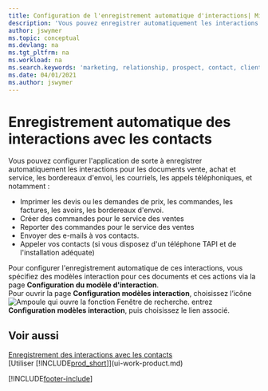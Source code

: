 ```yaml
---
title: Configuration de l'enregistrement automatique d'interactions| Microsoft Docs
description: 'Vous pouvez enregistrer automatiquement les interactions client, par exemple, pour les documents ventes, achat et service ou les appels téléphoniques.'
author: jswymer
ms.topic: conceptual
ms.devlang: na
ms.tgt_pltfrm: na
ms.workload: na
ms.search.keywords: 'marketing, relationship, prospect, contact, client, customer'
ms.date: 04/01/2021
ms.author: jswymer
---
```

# <a name="recording-interactions-with-contacts-automatically"></a><a name="recording-interactions-with-contacts-automatically"></a>Enregistrement automatique des interactions avec les contacts
Vous pouvez configurer l'application de sorte à enregistrer automatiquement les interactions pour les documents vente, achat et service, les bordereaux d'envoi, les courriels, les appels téléphoniques, et notamment :

* Imprimer les devis ou les demandes de prix, les commandes, les factures, les avoirs, les bordereaux d'envoi.
* Créer des commandes pour le service des ventes
* Reporter des commandes pour le service des ventes
* Envoyer des e-mails à vos contacts.
* Appeler vos contacts (si vous disposez d'un téléphone TAPI et de l'installation adéquate)

Pour configurer l'enregistrement automatique de ces interactions, vous spécifiez des modèles interaction pour ces documents et ces actions via la page **Configuration du modèle d'interaction**.  
Pour ouvrir la page **Configuration modèles interaction**, choisissez l’icône ![Ampoule qui ouvre la fonction Fenêtre de recherche.](media/ui-search/search_small.png "Dites-moi ce que vous voulez faire") entrez **Configuration modèles interaction**, puis choisissez le lien associé.

## <a name="see-also"></a><a name="see-also"></a>Voir aussi
[Enregistrement des interactions avec les contacts](marketing-interactions.md)  
[Utiliser [!INCLUDE[prod_short](includes/prod_short.md)]](ui-work-product.md)  


[!INCLUDE[footer-include](includes/footer-banner.md)]
